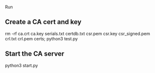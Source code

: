Run

## Create a CA cert and key

rm -rf ca.crt ca.key serials.txt certdb.txt csr.pem csr.key csr_signed.pem crl.txt crl.pem certs; python3 test.py

## Start the CA server

python3 start.py

